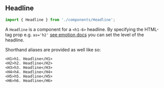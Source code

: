 ## Headline

```js
import { Headline } from './components/Headline';
```

<!-- STORY -->

A `Headline` is a component for a `<h1-6>` headline. By specifying the HTML-tag prop e.g. `as='h2'` [see emotion docs](https://emotion.sh/docs/styled#as-prop) you can set the level of the headline.

Shorthand aliases are provided as well like so:

```
<H1>h1. Headline</H1>
<H2>h2. Headline</H2>
<H3>h3. Headline</H3>
<H4>h4. Headline</H4>
<H5>h5. Headline</H5>
<H6>h6. Headline</H6>
```
